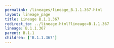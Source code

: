 ```yaml
---
permalink: /lineages/lineage_B.1.1.367.html
layout: lineage_page
title: Lineage B.1.1.367
redirect_to: ../lineage.html?lineage=B.1.1.367
lineage: B.1.1.367
parent: B.1.1
children: ['B.1.1.367']
---
```

